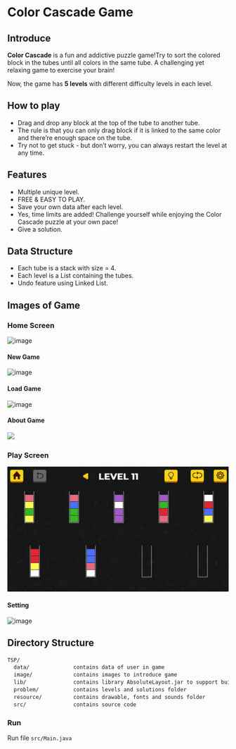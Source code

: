 # Color Cascade Game

## Introduce
**Color Cascade** is a fun and addictive puzzle game!Try to sort the colored block in the tubes until all colors in the same tube. A challenging yet relaxing game to exercise your brain!

Now, the game has **5 levels** with different difficulty levels in each level.

## How to play
* Drag and drop any block at the top of the tube to another tube. 
* The rule is that you can only drag block if it is linked to the same color and there’re enough space on the tube.
* Try not to get stuck - but don’t worry, you can always restart the level at any time.

## Features

* Multiple unique level.
* FREE & EASY TO PLAY.
* Save your own data after each level.
* Yes, time limits are added! Challenge yourself while enjoying the Color Cascade puzzle at your own pace!
* Give a solution.

## Data Structure

* Each tube is a stack with size = 4.
* Each level is a List containing the tubes.
* Undo feature using Linked List.

## Images of Game

### Home Screen

![image](https://github.com/user-attachments/assets/a178f3a3-d0ed-4d90-986b-99478c2b1167)

#### New Game

![image](https://github.com/user-attachments/assets/9265c66e-eb31-4990-beda-2fb2357291b3)

#### Load Game

![image](https://github.com/user-attachments/assets/cc2c0d50-9dbe-41b4-8552-c72212bacf46)

#### About Game

![](image/4.png)

### Play Screen

![](image/5.png)

#### Setting 

![image](https://github.com/user-attachments/assets/61bda473-92d5-4fbb-ad7b-59fa4010e906)

## Directory Structure

```txt
TSP/
  data/              contains data of user in game
  image/             contains images to introduce game
  lib/               contains library AbsoluteLayout.jar to support build graphic
  problem/           contains levels and solutions folder
  resource/          contains drawable, fonts and sounds folder
  src/               contains source code
```

### Run

Run file `src/Main.java` 

